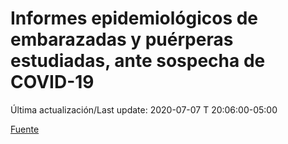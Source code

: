 # Informes epidemiológicos de embarazadas y puérperas estudiadas, ante sospecha de COVID-19
 
Última actualización/Last update: 2020-07-07 T 20:06:00-05:00
 
 [Fuente](https://www.gob.mx/salud/documentos/informes-epidemiologicos-de-embarazadas-y-puerperas-estudiadas-ante-sospecha-de-covid-19)
